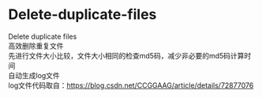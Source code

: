 # Delete-duplicate-files
Delete duplicate files    
高效删除重复文件    
先进行文件大小比较，文件大小相同的检查md5码，减少非必要的md5码计算时间    
自动生成log文件    
log文件代码取自：https://blog.csdn.net/CCGGAAG/article/details/72877076

